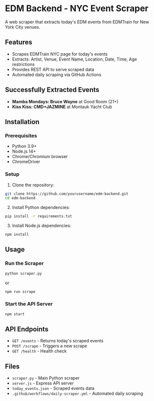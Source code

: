 # EDM Backend - NYC Event Scraper

A web scraper that extracts today's EDM events from EDMTrain for New York City venues.

## Features

- Scrapes EDMTrain NYC page for today's events
- Extracts: Artist, Venue, Event Name, Location, Date, Time, Age restrictions
- Provides REST API to serve scraped data
- Automated daily scraping via GitHub Actions

## Successfully Extracted Events

- **Mamba Mondays: Bruce Wayne** at Good Room (21+)
- **Kiss Kiss: CMD+JAZMINE** at Montauk Yacht Club

## Installation

### Prerequisites
- Python 3.9+
- Node.js 14+
- Chrome/Chromium browser
- ChromeDriver

### Setup

1. Clone the repository:
```bash
git clone https://github.com/yourusername/edm-backend.git
cd edm-backend
```

2. Install Python dependencies:
```bash
pip install -r requirements.txt
```

3. Install Node.js dependencies:
```bash
npm install
```

## Usage

### Run the Scraper

```bash
python scraper.py
```
or
```bash
npm run scrape
```

### Start the API Server

```bash
npm start
```

## API Endpoints

- `GET /events` - Returns today's scraped events
- `POST /scrape` - Triggers a new scrape
- `GET /health` - Health check

## Files

- `scraper.py` - Main Python scraper
- `server.js` - Express API server
- `today_events.json` - Scraped events data
- `.github/workflows/daily-scraper.yml` - Automated daily scraping